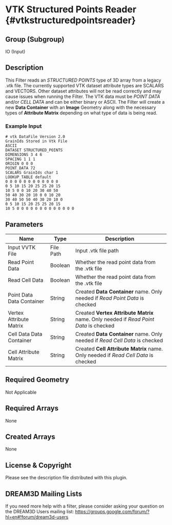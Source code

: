 VTK Structured Points Reader  {#vtkstructuredpointsreader}
============

## Group (Subgroup) ##
IO (Input)

## Description ##
This Filter reads an _STRUCTURED POINTS_ type of 3D array from a legacy .vtk file. The currently supported VTK dataset attribute types are SCALARS and VECTORS. Other dataset attributes will not be read correctly and may cause issues when running the Filter. The VTK data must be _POINT DATA_ and/or _CELL DATA_ and can be either binary or ASCII. The Filter will create a new **Data Container** with an **Image** Geometry along with the necessary types of **Attribute Matrix** depending on what type of data is being read.

### Example Input ###

    # vtk DataFile Version 2.0
    GrainIds Stored in Vtk File
    ASCII
    DATASET STRUCTURED_POINTS
    DIMENSIONS 3 4 6
    SPACING 1 1 1
    ORIGIN 0 0 0
    POINT_DATA 72
    SCALARS GrainIds char 1
    LOOKUP_TABLE default
    0 0 0 0 0 0 0 0 0 0 0 0
    0 5 10 15 20 25 25 20 15
    10 5 0 0 10 20 30 40 50
    50 40 30 20 10 0 0 10 20
    30 40 50 50 40 30 20 10 0
    0 5 10 15 20 25 25 20 15
    10 5 0 0 0 0 0 0 0 0 0 0 0 0 0


## Parameters ##
| Name | Type | Description |
|------|------|-------------|
| Input VVTK File | File Path | Input .vtk file path |
| Read Point Data | Boolean | Whether the read point data from the .vtk file |
| Read Cell Data | Boolean | Whether the read point data from the .vtk file |
| Point Data Data Container | String | Created **Data Container** name. Only needed if _Read Point Data_ is checked |
| Vertex Attribute Matrix | String | Created **Vertex Attribute Matrix** name. Only needed if _Read Point Data_ is checked |
| Cell Data Data Container | String | Created **Data Container** name. Only needed if _Read Cell Data_ is checked |
| Cell Attribute Matrix | String | Created **Cell Attribute Matrix** name. Only needed if _Read Cell Data_ is checked |

## Required Geometry ##
Not Applicable

## Required Arrays ##
None

## Created Arrays ##
None

## License & Copyright ##

Please see the description file distributed with this plugin.

## DREAM3D Mailing Lists ##

If you need more help with a filter, please consider asking your question on the DREAM3D Users mailing list:
https://groups.google.com/forum/?hl=en#!forum/dream3d-users


